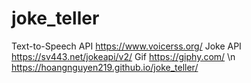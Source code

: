 # joke_teller
Text-to-Speech API
https://www.voicerss.org/
Joke API
https://sv443.net/jokeapi/v2/
Gif
https://giphy.com/
\n
https://hoangnguyen219.github.io/joke_teller/

